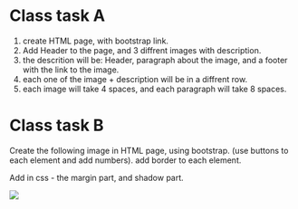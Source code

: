 # Class task A

1. create HTML page, with bootstrap link.
2. Add Header to the page, and 3 diffrent images with description.
3. the descrition will be: Header, paragraph about the image, and a footer with the link to the image.
4. each one of the image + description will be in a diffrent row.
5. each image will take 4 spaces, and each paragraph will take 8 spaces.

# Class task B

Create the following image in HTML page, using bootstrap. (use buttons to each element and add numbers). add border to each element.

Add in css - the margin part, and shadow part.

<img src='https://camo.githubusercontent.com/0eb114e840dc0c5d237a6c8d531ce6ed2beeb906/68747470733a2f2f7777772e632d7368617270636f726e65722e636f6d2f61727469636c652f626f6f7473747261702d677269642d73797374656d2f496d616765732f312e706e67'/>
